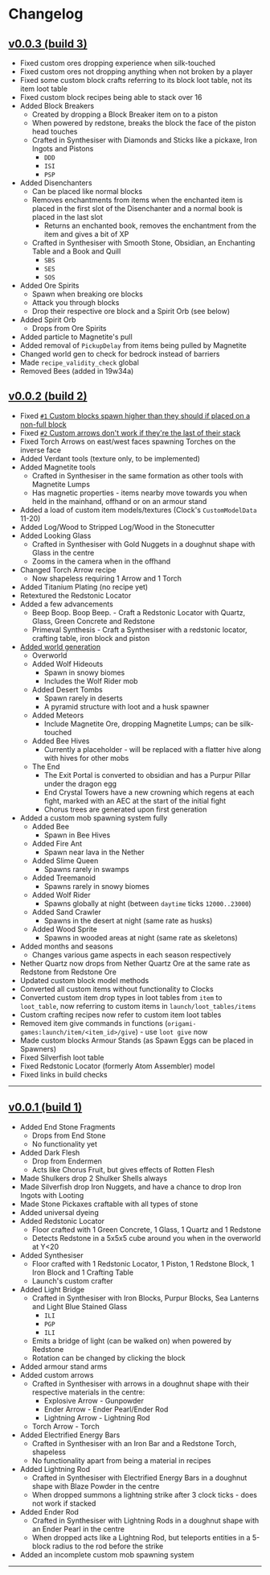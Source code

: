 Changelog
=========

## [v0.0.3 (build 3)](https://github.com/origami-games/launch/archive/v0.0.3.zip)
- Fixed custom ores dropping experience when silk-touched
- Fixed custom ores not dropping anything when not broken by a player
- Fixed some custom block crafts referring to its block loot table, not its item loot table
- Fixed custom block recipes being able to stack over 16
- Added Block Breakers
    - Created by dropping a Block Breaker item on to a piston
    - When powered by redstone, breaks the block the face of the piston head touches
    - Crafted in Synthesiser with Diamonds and Sticks like a pickaxe, Iron Ingots and Pistons
        - `DDD`
        - `ISI`
        - `PSP`
- Added Disenchanters
    - Can be placed like normal blocks
    - Removes enchantments from items when the enchanted item is placed in the first slot of the Disenchanter and a normal book is placed in the last slot
        - Returns an enchanted book, removes the enchantment from the item and gives a bit of XP
    - Crafted in Synthesiser with Smooth Stone, Obsidian, an Enchanting Table and a Book and Quill
        - `SBS`
        - `SES`
        - `SOS`
- Added Ore Spirits
    - Spawn when breaking ore blocks
    - Attack you through blocks
    - Drop their respective ore block and a Spirit Orb (see below)
- Added Spirit Orb
    - Drops from Ore Spirits
- Added particle to Magnetite's pull
- Added removal of `PickupDelay` from items being pulled by Magnetite
- Changed world gen to check for bedrock instead of barriers
- Made `recipe_validity_check` global
- Removed Bees (added in 19w34a)

## [v0.0.2 (build 2)](https://github.com/origami-games/launch/archive/v0.0.2.zip)
- Fixed [`#1` Custom blocks spawn higher than they should if placed on a non-full block](https://github.com/origami-games/launch/issues/1)
- Fixed [`#2` Custom arrows don't work if they're the last of their stack](https://github.com/origami-games/launch/issues/2)
- Fixed Torch Arrows on east/west faces spawning Torches on the inverse face
- Added Verdant tools (texture only, to be implemented)
- Added Magnetite tools
    - Crafted in Synthesiser in the same formation as other tools with Magnetite Lumps
    - Has magnetic properties - items nearby move towards you when held in the mainhand, offhand or on an armour stand
- Added a load of custom item models/textures (Clock's `CustomModelData` 11-20)
- Added Log/Wood to Stripped Log/Wood in the Stonecutter
- Added Looking Glass
    - Crafted in Synthesiser with Gold Nuggets in a doughnut shape with Glass in the centre
    - Zooms in the camera when in the offhand
- Changed Torch Arrow recipe
    - Now shapeless requiring 1 Arrow and 1 Torch
- Added Titanium Plating (no recipe yet)
- Retextured the Redstonic Locator
- Added a few advancements
    - Beep Boop. Boop Beep. - Craft a Redstonic Locator with Quartz, Glass, Green Concrete and Redstone
    - Primeval Synthesis - Craft a Synthesiser with a redstonic locator, crafting table, iron block and piston
- [Added world generation](https://github.com/origami-games/launch/issues/3)
    - Overworld
    - Added Wolf Hideouts
        - Spawn in snowy biomes
        - Includes the Wolf Rider mob
    - Added Desert Tombs
        - Spawn rarely in deserts
        - A pyramid structure with loot and a husk spawner
    - Added Meteors
        - Include Magnetite Ore, dropping Magnetite Lumps; can be silk-touched
    - Added Bee Hives
        - Currently a placeholder - will be replaced with a flatter hive along with hives for other mobs
    - The End
        - The Exit Portal is converted to obsidian and has a Purpur Pillar under the dragon egg
        - End Crystal Towers have a new crowning which regens at each fight, marked with an AEC at the start of the initial fight
        - Chorus trees are generated upon first generation
- Added a custom mob spawning system fully
    - Added Bee
        - Spawn in Bee Hives
    - Added Fire Ant
        - Spawn near lava in the Nether
    - Added Slime Queen
        - Spawns rarely in swamps
    - Added Treemanoid
        - Spawns rarely in snowy biomes
    - Added Wolf Rider
        - Spawns globally at night (between `daytime` ticks `12000..23000`)
    - Added Sand Crawler
        - Spawns in the desert at night (same rate as husks)
    - Added Wood Sprite
        - Spawns in wooded areas at night (same rate as skeletons)
- Added months and seasons
    - Changes various game aspects in each season respectively
- Nether Quartz now drops from Nether Quartz Ore at the same rate as Redstone from Redstone Ore
- Updated custom block model methods
- Converted all custom items without functionality to Clocks
- Converted custom item drop types in loot tables from `item` to `loot_table`, now referring to custom items in `launch/loot_tables/items`
- Custom crafting recipes now refer to custom item loot tables
- Removed item give commands in functions (`origami-games:launch/item/<item_id>/give`) - use `loot give` now
- Made custom blocks Armour Stands (as Spawn Eggs can be placed in Spawners)
- Fixed Silverfish loot table
- Fixed Redstonic Locator (formerly Atom Assembler) model
- Fixed links in build checks

-----

## [v0.0.1 (build 1)](https://github.com/origami-games/launch/archive/v0.0.1.zip)
- Added End Stone Fragments
    - Drops from End Stone
    - No functionality yet
- Added Dark Flesh
    - Drop from Endermen
    - Acts like Chorus Fruit, but gives effects of Rotten Flesh
- Made Shulkers drop 2 Shulker Shells always
- Made Silverfish drop Iron Nuggets, and have a chance to drop Iron Ingots with Looting
- Made Stone Pickaxes craftable with all types of stone
- Added universal dyeing
- Added Redstonic Locator
    - Floor crafted with 1 Green Concrete, 1 Glass, 1 Quartz and 1 Redstone
    - Detects Redstone in a 5x5x5 cube around you when in the overworld at Y<20
- Added Synthesiser
    - Floor crafted with 1 Redstonic Locator, 1 Piston, 1 Redstone Block, 1 Iron Block and 1 Crafting Table
    - Launch's custom crafter
- Added Light Bridge
    - Crafted in Synthesiser with Iron Blocks, Purpur Blocks, Sea Lanterns and Light Blue Stained Glass
        - `ILI`
        - `PGP`
        - `ILI`
    - Emits a bridge of light (can be walked on) when powered by Redstone
    - Rotation can be changed by clicking the block
- Added armour stand arms
- Added custom arrows
    - Crafted in Synthesiser with arrows in a doughnut shape with their respective materials in the centre:
        - Explosive Arrow - Gunpowder
        - Ender Arrow - Ender Pearl/Ender Rod
        - Lightning Arrow - Lightning Rod
    - Torch Arrow - Torch
- Added Electrified Energy Bars
    - Crafted in Synthesiser with an Iron Bar and a Redstone Torch, shapeless
    - No functionality apart from being a material in recipes
- Added Lightning Rod
    - Crafted in Synthesiser with Electrified Energy Bars in a doughnut shape with Blaze Powder in the centre
    - When dropped summons a lightning strike after 3 clock ticks - does not work if stacked
- Added Ender Rod
    - Crafted in Synthesiser with Lightning Rods in a doughnut shape with an Ender Pearl in the centre
    - When dropped acts like a Lightning Rod, but teleports entities in a 5-block radius to the rod before the strike
- Added an incomplete custom mob spawning system

-----
